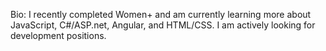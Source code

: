 Bio:
I recently completed Women+ and am currently learning more about JavaScript, C#/ASP.net, Angular, and HTML/CSS. I am actively looking for development positions.

<!---
wildNoodleBrain/wildNoodleBrain is a ✨ special ✨ repository because its `README.md` (this file) appears on your GitHub profile.
You can click the Preview link to take a look at your changes.
--->
